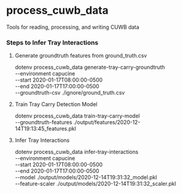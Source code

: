 # process_cuwb_data

Tools for reading, processing, and writing CUWB data

### Steps to Infer Tray Interactions

1) Generate groundtruth features from ground_truth.csv


    dotenv process_cuwb_data generate-tray-carry-groundtruth \
    --environment capucine \
    --start 2020-01-17T08:00:00-0500 \
    --end 2020-01-17T17:00:00-0500 \
    --groundtruth-csv ./ignore/ground_truth.csv

2) Train Tray Carry Detection Model


    dotenv process_cuwb_data train-tray-carry-model \
    --groundtruth-features ./output/features/2020-12-14T19:13:45_features.pkl

3) Infer Tray Interactions


    dotenv process_cuwb_data infer-tray-interactions \
    --environment capucine \
    --start 2020-01-17T08:00:00-0500 \
    --end 2020-01-17T17:00:00-0500 \
    --model ./output/models/2020-12-14T19:31:32_model.pkl \
    --feature-scaler ./output/models/2020-12-14T19:31:32_scaler.pkl



